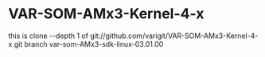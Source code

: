 # VAR-SOM-AMx3-Kernel-4-x
this is clone --depth 1 of
git://github.com/varigit/VAR-SOM-AMx3-Kernel-4-x.git
branch var-som-AMx3-sdk-linux-03.01.00
